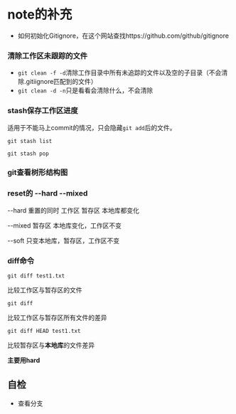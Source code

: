 # note的补充

- 如何初始化Gitignore，在这个网站查找https://github.com/github/gitignore

### 清除工作区未跟踪的文件

- `git clean -f -d`清除工作目录中所有未追踪的文件以及空的子目录（不会清除.gitiignore匹配到的文件）
- `git clean -d -n`只是看看会清除什么，不会清除

### stash保存工作区进度

适用于不能马上commit的情况，只会隐藏`git add`后的文件。

`git stash list`

`git stash pop`

### git查看树形结构图

### reset的 --hard --mixed

--hard 重置的同时 工作区 暂存区 本地库都变化

--mixed 暂存区 本地库变化，工作区不变

--soft 只变本地库，暂存区，工作区不变



### diff命令

`git diff test1.txt`

比较工作区与暂存区的文件

`git diff`

比较工作区与暂存区所有文件的差异



`git diff HEAD test1.txt  ` 

比较暂存区与**本地库**的文件差异

**主要用hard**

## 自检

- 查看分支

